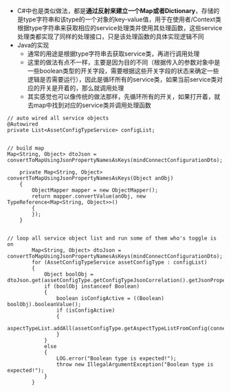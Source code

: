 * C#中也是类似做法，都是**通过反射来建立一个Map或者Dictionary**，存储的是type字符串和该type的一个对象的key-value值，用于在使用者/Context类根据type字符串来获取相应的service处理类并使用其处理函数，这些service处理类都实现了同样的处理接口，只是该处理函数的具体实现逻辑不同
* Java的实现
    * 通常的用途是根据type字符串去获取service类，再进行调用处理
    * 这里的做法有点不一样，主要是因为目的不同（根据传入的参数对象中是一些boolean类型的开关字段，需要根据这些开关字段的状态来确定一些逻辑是否需要运行），因此是循环所有的service类，如果当前service类对应的开关是开着的，那么就调用处理
    * 其实感觉也可以像传统的做法那样，先循环所有的开关，如果打开着，就去map中找到对应的service类并调用处理函数

```
// auto wired all service objects
@Autowired
private List<AssetConfigTypeService> configList;


// build map
Map<String, Object> dtoJson = convertToMapUsingJsonPropertyNamesAsKeys(mindConnectConfigurationDto);

    private Map<String, Object> convertToMapUsingJsonPropertyNamesAsKeys(Object anObj)
    {
        ObjectMapper mapper = new ObjectMapper();
        return mapper.convertValue(anObj, new TypeReference<Map<String, Object>>()
        {
        });
    }


// loop all service object list and run some of them who's toggle is on
        Map<String, Object> dtoJson = convertToMapUsingJsonPropertyNamesAsKeys(mindConnectConfigurationDto);
        for (AssetConfigTypeService assetConfigType : configList)
        {
            Object boolObj = dtoJson.get(assetConfigType.getConfigTypeJsonCorrelation().getJsonPropertyName());
            if (boolObj instanceof Boolean)
            {
                boolean isConfigActive = ((Boolean) boolObj).booleanValue();
                if (isConfigActive)
                {
                    aspectTypeList.addAll(assetConfigType.getAspectTypeListFromConfig(connectivityDto));
                }
            }
            else
            {
                LOG.error("Boolean type is expected!");
                throw new IllegalArgumentException("Boolean type is expected!");
            }
        }
```